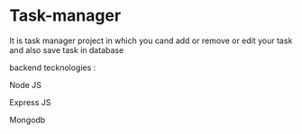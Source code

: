 # Task-manager
It is task manager project in which you cand add or remove or edit your task and also save task in database

backend tecknologies :

Node JS

Express JS

Mongodb

